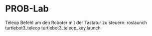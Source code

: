 # PROB-Lab

Teleop Befehl um den Roboter mit der Tastatur zu steuern:
roslaunch turtlebot3_teleop turtlebot3_teleop_key.launch
